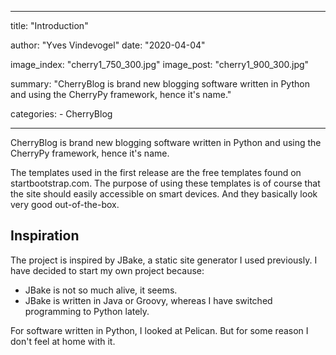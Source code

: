 ---

title: "Introduction"

author: "Yves Vindevogel"
date: "2020-04-04"

image_index: "cherry1_750_300.jpg"
image_post: "cherry1_900_300.jpg"

summary: "CherryBlog is brand new blogging software written in Python and using the CherryPy framework, hence it's name."

categories:
    - CherryBlog
    
----------

CherryBlog is brand new blogging software written in Python and using the CherryPy framework, hence it's name.

The templates used in the first release are the free templates found on startbootstrap.com.  The purpose of using these templates is of course that the site should easily accessible on smart devices. And they basically look very good out-of-the-box.

## Inspiration

The project is inspired by JBake, a static site generator I used previously. I have decided to start my own project because:

- JBake is not so much alive, it seems.
- JBake is written in Java or Groovy, whereas I have switched programming to Python lately.

For software written in Python, I looked at Pelican.  But for some reason I don't feel at home with it.  

